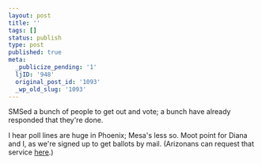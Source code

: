 ```yaml
---
layout: post
title: ''
tags: []
status: publish
type: post
published: true
meta:
  _publicize_pending: '1'
  ljID: '948'
  original_post_id: '1093'
  _wp_old_slug: '1093'
---
```

SMSed a bunch of people to get out and vote; a bunch have already responded that they're done.

I hear poll lines are huge in Phoenix; Mesa's less so.  Moot point for Diana and I, as we're signed up to get ballots by mail.  (Arizonans can request that service <a href="https://recorder.maricopa.gov/earlyvoteballotnet/permanentevlist.aspx">here</a>.)
